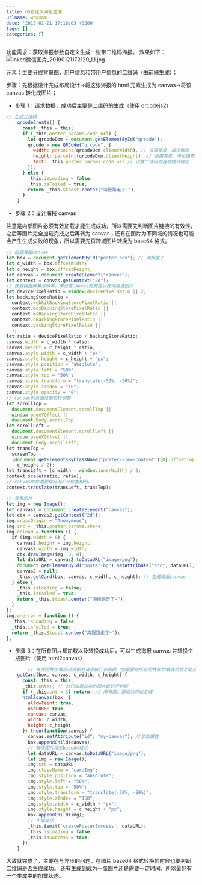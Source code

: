 ```yaml
---
title: h5自定义海报生成
urlname: wrwxnm
date: '2019-01-21 17:16:03 +0800'
tags: []
categories: []
---
```


功能需求：获取海报参数自定义生成一张带二维码海报。
效果如下：
![Inked微信图片_20190121172129_LI.jpg](https://cdn.nlark.com/yuque/0/2019/jpeg/250093/1548062679065-c45906c9-bae5-4d02-92bc-13f747042672.jpeg#align=left&display=inline&height=657&margin=%5Bobject%20Object%5D&name=Inked%E5%BE%AE%E4%BF%A1%E5%9B%BE%E7%89%87_20190121172129_LI.jpg&originHeight=1298&originWidth=836&size=673550&status=done&style=none&width=423)

元素：主要分成背景图，用户信息和带用户信息的二维码（由前端生成）；

步骤：先根据设计完成布局设计->将这张海报的 html 元素生成为 canvas->将该 canvas 转化成图片；

- 步骤 1：请求数据，成功后主要是二维码的生成（使用 qrcodejs2）

```javascript
// 生成二维码
    qrcodeCreate() {
      const _this = this;
      if (_this.poster_params.code_url) {
        let qrcodeDom = document.getElementById("qrcode");
        qrcode = new QRCode("qrcode", {
          width: parseInt(qrcodeDom.clientWidth), // 设置宽度，单位像素
          height: parseInt(qrcodeDom.clientHeight), // 设置高度，单位像素
          text: _this.poster_params.code_url // 设置二维码内容或跳转地址
        });
      } else {
        _this.isLoading = false;
        _this.isFailed = true;
        return _this.$toast.center("海报跑走了~");
      }
    }
```

- 步骤 2：设计海报 canvas

注意是内部图片必须有效加载才能生成成功，所以需要先判断图片链接的有效性，之后等图片完全加载完成之后再转为 canvas；还有在图片为不同域的情况也可能会产生生成失败的现象，所以需要先将跨域图片转换为 base64 格式。

```javascript
// 创建海报canvas
let box = document.getElementById("poster-box"); // 海报盒子
let c_width = box.offsetWidth;
let c_height = box.offsetHeight;
let canvas = document.createElement("canvas");
let context = canvas.getContext("2d");
// 获取根据屏幕分辨率，来设置canvas的宽高以获得高清图片
let devicePixelRatio = window.devicePixelRatio || 2;
let backingStoreRatio =
  context.webkitBackingStorePixelRatio ||
  context.mozBackingStorePixelRatio ||
  context.msBackingStorePixelRatio ||
  context.oBackingStorePixelRatio ||
  context.backingStorePixelRatio ||
  1;
let ratio = devicePixelRatio / backingStoreRatio;
canvas.width = c_width * ratio;
canvas.height = c_height * ratio;
canvas.style.width = c_width + "px";
canvas.style.height = c_height + "px";
canvas.style.position = "absolute";
canvas.style.left = "50%";
canvas.style.top = "50%";
canvas.style.transform = "translate(-50%, -50%)";
canvas.style.zIndex = "10";
canvas.style.opacity = "0";
// canvas的页面位置自行调整
let scrollTop =
  document.documentElement.scrollTop ||
  window.pageYOffset ||
  document.body.scrollTop;
let scrollLeft =
  document.documentElement.scrollLeft ||
  window.pageXOffset ||
  document.body.scrollLeft;
let transTop =
  screenTop -
  (document.getElementsByClassName("poster-view-content")[0].offsetTop -
    c_height / 2);
let transLeft = (c_width - window.innerWidth) / 2;
context.scale(ratio, ratio);
// canvas的位置要保证与div位置相同。
context.translate(transLeft, transTop);
```

```javascript
// 背景图片
let img = new Image();
let canvas2 = document.createElement("canvas");
let ctx = canvas2.getContext("2d");
img.crossOrigin = "Anonymous";
img.src = _this.poster_params.share;
img.onload = function () {
  if (img.width > 0) {
    canvas2.height = img.height;
    canvas2.width = img.width;
    ctx.drawImage(img, 0, 0);
    let dataURL = canvas2.toDataURL("image/png");
    document.getElementById("poster-bg").setAttribute("src", dataURL);
    canvas2 = null;
    _this.getCard(box, canvas, c_width, c_height); // 生成海报canvas
  } else {
    _this.isLoading = false;
    _this.isFailed = true;
    return _this.$toast.center("海报跑走了~");
  }
};
img.onerror = function () {
  _this.isLoading = false;
  _this.isFailed = true;
  return _this.$toast.center("海报跑走了~");
};
```

- 步骤 3：在所有图片都加载以及转换成功后，可以生成海报 canvas 并转换生成图片（使用 html2canvas）

```javascript
 		// 每次图片加载成功后都会请求执行该函数（但是要在所有图片都加载成功后才能真正生成canvas）
    getCard(box, canvas, c_width, c_height) {
      const _this = this;
      _this.cnt++; // 对已加载成功的图片数进行判断
      if (_this.cnt < 3) return; // 所有图片都成功可以生成
      html2canvas(box, {
        allowTaint: true,
        useCORS: true,
        canvas: canvas,
        width: c_width,
        height: c_height
      }).then(function(canvas) {
        canvas.setAttribute("id", "my-canvas"); //添加属性
        box.appendChild(canvas);
        // 转换图片得到base64格式
        let dataURL = canvas.toDataURL("image/png");
        let img = new Image();
        img.src = dataURL;
        img.className = "cardImg";
        img.style.position = "absolute";
        img.style.left = "50%";
        img.style.top = "50%";
        img.style.transform = "translate(-50%, -50%)";
        img.style.zIndex = "150";
        img.style.width = c_width + "px";
        img.style.height = c_height + "px";
        box.appendChild(img);
        // 生成成功
        _this.$emit('createPosterSuccess', dataURL);
        _this.isLoading = false;
        _this.isSuccess = true;
      });
    }
```

大致就完成了，主要在与异步的问题，在图片 base64 格式转换的时候也要判断二维码是否生成成功。
还有生成到成为一张图片还是需要一定时间，所以最好有一个生成中的加载状态。
